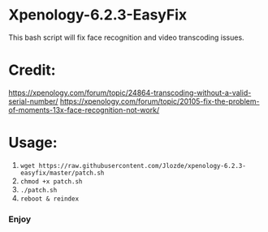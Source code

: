 # Xpenology-6.2.3-EasyFix

This bash script will fix face recognition and video transcoding issues.

# Credit:
https://xpenology.com/forum/topic/24864-transcoding-without-a-valid-serial-number/
https://xpenology.com/forum/topic/20105-fix-the-problem-of-moments-13x-face-recognition-not-work/

# Usage:
1. ```wget https://raw.githubusercontent.com/Jlozde/xpenology-6.2.3-easyfix/master/patch.sh```
2. ```chmod +x patch.sh```
3. ```./patch.sh```
4. ```reboot & reindex```

### Enjoy
